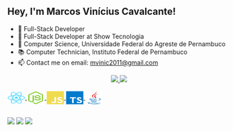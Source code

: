 ## Hey, I'm Marcos Vinícius Cavalcante!

- 🔭 Full-Stack Developer
- 💙 Full-Stack Developer at Show Tecnologia
- 🌱 Computer Science, Universidade Federal do Agreste de Pernambuco
- 📚 Computer Technician, Instituto Federal de Pernambuco
- 📫 Contact me on email: mvinic2011@gmail.com

<div align="center">
  <a href="https://github.com/mvinicavalcante">
  <img height="180em" src="https://github-readme-stats.vercel.app/api?username=mvinicavalcante&show_icons=true&theme=dark&include_all_commits=true&count_private=true"/>
  <img height="180em" src="https://github-readme-stats.vercel.app/api/top-langs/?username=mvinicavalcante&layout=compact&langs_count=7&theme=dark"/>
</div>
<div style="display: inline_block"><br>
  <img align="center" alt="Rafa-React" height="30" width="40" src="https://raw.githubusercontent.com/devicons/devicon/master/icons/react/react-original.svg">
  <img align="center" alt="MV-node" height="30" width="40" src="https://raw.githubusercontent.com/devicons/devicon/master/icons/nodejs/nodejs-original.svg">
  <img align="center" alt="MV-Js" height="30" width="40" src="https://raw.githubusercontent.com/devicons/devicon/master/icons/javascript/javascript-plain.svg">
  <img align="center" alt="MV-ts" height="30" width="40" src="https://raw.githubusercontent.com/devicons/devicon/master/icons/typescript/typescript-original.svg">
  <img align="center" alt="MV-java" height="30" width="40" src="https://raw.githubusercontent.com/devicons/devicon/master/icons/java/java-original.svg">
</div>

##

<div>
    <a href="https://instagram.com/m.v_cavalcante" target="_blank"><img src="https://img.shields.io/badge/-Instagram-%23E4405F?style=for-the-badge&logo=instagram&logoColor=white" target="_blank"></a>
    <a href = "mailto:mvinic2011@gmail.com"><img src="https://img.shields.io/badge/-Gmail-%23333?style=for-the-badge&logo=gmail&logoColor=white" target="_blank"></a>
    <a href="https://www.linkedin.com/in/mvcavalcante/" target="_blank"><img src="https://img.shields.io/badge/-LinkedIn-%230077B5?style=for-the-badge&logo=linkedin&logoColor=white" target="_blank"></a> 
</div>

